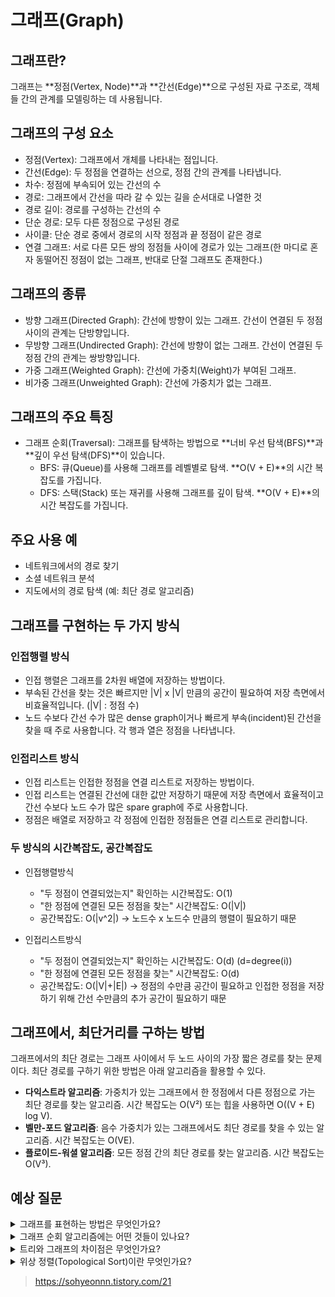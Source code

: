 # 그래프(Graph)

## 그래프란?

그래프는 **정점(Vertex, Node)**과 **간선(Edge)**으로 구성된 자료 구조로, 객체들 간의 관계를 모델링하는 데 사용됩니다.

## 그래프의 구성 요소

- 정점(Vertex): 그래프에서 개체를 나타내는 점입니다.
- 간선(Edge): 두 정점을 연결하는 선으로, 정점 간의 관계를 나타냅니다.
- 차수: 정점에 부속되어 있는 간선의 수
- 경로: 그래프에서 간선을 따라 갈 수 있는 길을 순서대로 나열한 것
- 경로 길이: 경로를 구성하는 간선의 수
- 단순 경로: 모두 다른 정점으로 구성된 경로
- 사이클: 단순 경로 중에서 경로의 시작 정점과 끝 정점이 같은 경로
- 연결 그래프: 서로 다른 모든 쌍의 정점들 사이에 경로가 있는 그래프(한 마디로 혼자 동떨어진 정점이 없는 그래프, 반대로 단절 그래프도 존재한다.)
  
## 그래프의 종류

- 방향 그래프(Directed Graph): 간선에 방향이 있는 그래프. 간선이 연결된 두 정점 사이의 관계는 단방향입니다.
- 무방향 그래프(Undirected Graph): 간선에 방향이 없는 그래프. 간선이 연결된 두 정점 간의 관계는 쌍방향입니다.
- 가중 그래프(Weighted Graph): 간선에 가중치(Weight)가 부여된 그래프.
- 비가중 그래프(Unweighted Graph): 간선에 가중치가 없는 그래프.

## 그래프의 주요 특징

- 그래프 순회(Traversal): 그래프를 탐색하는 방법으로 **너비 우선 탐색(BFS)**과 **깊이 우선 탐색(DFS)**이 있습니다.
  - BFS: 큐(Queue)를 사용해 그래프를 레벨별로 탐색. **O(V + E)**의 시간 복잡도를 가집니다.
  - DFS: 스택(Stack) 또는 재귀를 사용해 그래프를 깊이 탐색. **O(V + E)**의 시간 복잡도를 가집니다.

## 주요 사용 예

- 네트워크에서의 경로 찾기
- 소셜 네트워크 분석
- 지도에서의 경로 탐색 (예: 최단 경로 알고리즘)

## 그래프를 구현하는 두 가지 방식

### 인접행렬 방식

- 인접 행렬은 그래프를 2차원 배열에 저장하는 방법이다.
- 부속된 간선을 찾는 것은 빠르지만 |V| x |V| 만큼의 공간이 필요하여 저장 측면에서 비효율적입니다. (|V| : 정점 수)
- 노드 수보다 간선 수가 많은 dense graph이거나 빠르게 부속(incident)된 간선을 찾을 때 주로 사용합니다.
각 행과 열은 정점을 나타냅니다.

### 인접리스트 방식

- 인접 리스트는 인접한 정점을 연결 리스트로 저장하는 방법이다.
- 인접 리스트는 연결된 간선에 대한 값만 저장하기 때문에 저장 측면에서 효율적이고 간선 수보다 노드 수가 많은 spare graph에 주로 사용합니다.
- 정점은 배열로 저장하고 각 정점에 인접한 정점들은 연결 리스트로 관리합니다.

### 두 방식의 시간복잡도, 공간복잡도

- 인접행렬방식
  - "두 정점이 연결되었는지" 확인하는 시간복잡도: O(1)
  - "한 정점에 연결된 모든 정점을 찾는" 시간복잡도: O(|V|)
  - 공간복잡도: O(|v^2|) -> 노드수 x 노드수 만큼의 행렬이 필요하기 때문

- 인접리스트방식
  - "두 정점이 연결되었는지" 확인하는 시간복잡도: O(d) (d=degree(i))
  - "한 정점에 연결된 모든 정점을 찾는" 시간복잡도: O(d)
  - 공간복잡도: O(|V|+|E|) -> 정점의 수만큼 공간이 필요하고 인접한 정점을 저장하기 위해 간선 수만큼의 추가 공간이 필요하기 때문


## 그래프에서, 최단거리를 구하는 방법
그래프에서의 최단 경로는 그래프 사이에서 두 노드 사이의 가장 짧은 경로를 찾는 문제이다.
최단 경로를 구하기 위한 방법은 아래 알고리즘을 활용할 수 있다.
- **다익스트라 알고리즘**: 가중치가 있는 그래프에서 한 정점에서 다른 정점으로 가는 최단 경로를 찾는 알고리즘. 
시간 복잡도는 O(V²) 또는 힙을 사용하면 O((V + E) log V).
- **벨만-포드 알고리즘**: 음수 가중치가 있는 그래프에서도 최단 경로를 찾을 수 있는 알고리즘. 
시간 복잡도는 O(VE).
- **플로이드-워셜 알고리즘**: 모든 정점 간의 최단 경로를 찾는 알고리즘. 
시간 복잡도는 O(V³).

## 예상 질문

<details>
  <summary>그래프를 표현하는 방법은 무엇인가요?</summary>
  1. **인접 행렬(Adjacency Matrix)**: 2차원 배열을 사용하여 정점 간의 연결을 표현합니다. 공간 복잡도는 O(V²).
  2. **인접 리스트(Adjacency List)**: 각 정점에 연결된 정점들을 리스트로 표현합니다. 공간 복잡도는 O(V + E).
</details>

<details>
  <summary>그래프 순회 알고리즘에는 어떤 것들이 있나요?</summary>
  1. **깊이 우선 탐색(DFS)**: 스택 또는 재귀를 이용하여 한 경로를 끝까지 탐색한 후, 다시 돌아와 다른 경로를 탐색합니다. 시간 복잡도는 O(V + E).
  2. **너비 우선 탐색(BFS)**: 큐를 이용하여 정점을 레벨별로 탐색합니다. 시간 복잡도는 O(V + E).
</details>

<details>
  <summary>트리와 그래프의 차이점은 무엇인가요?</summary>
  - **트리**: 사이클이 없는 그래프의 일종으로, 모든 정점이 한 개의 연결 요소로 연결되어 있으며, 경로가 유일합니다.
  - **그래프**: 트리보다 일반적인 구조로, 사이클이 존재할 수 있고, 여러 연결 요소로 나뉠 수 있습니다.
</details>

<details>
  <summary>위상 정렬(Topological Sort)이란 무엇인가요?</summary>
  **위상 정렬**은 방향 그래프에서 정점들을 선형 순서로 나열하는 방법으로, 각 간선 (u, v)에 대해 u가 v보다 앞에 위치하도록 정렬합니다. 주로 **DAG**(Directed Acyclic Graph, 방향 비순환 그래프)에서 사용됩니다.
</details>


> https://sohyeonnn.tistory.com/21